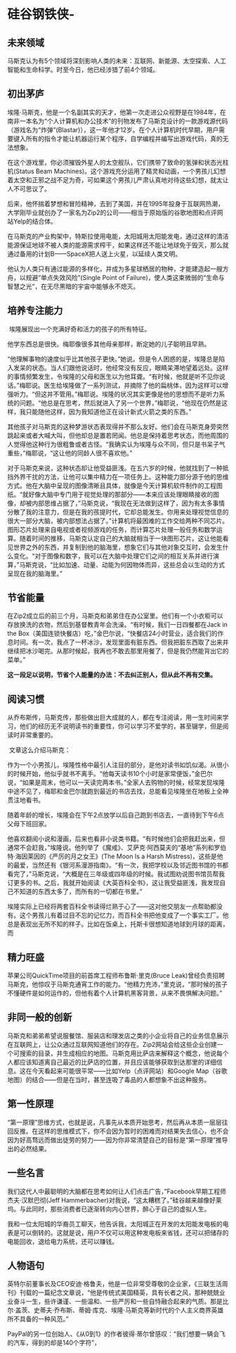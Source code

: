 # 硅谷钢铁侠-

## 未来领域

马斯克认为有5个领域将深刻影响人类的未来：互联网、新能源、太空探索、人工智能和生命科学。时至今日，他已经涉猎了前4个领域。



## 初出茅庐

埃隆·马斯克，他是一个名副其实的天才，他第一次走进公众视野是在1984年，在南非一本名为“个人计算机和办公技术”的刊物发布了马斯克设计的一款游戏源代码（游戏名为“炸弹”(Blastar)），这一年他才12岁。在个人计算机时代早期，用户需要键入所有的指令才能让机器运行某个程序，自学编程并编写出游戏代码，真的无法想象。



在这个游戏里，你必须摧毁外星人的太空舰队，它们携带了致命的氢弹和状态光柱机(Status Beam Machines)。这个游戏充分运用了精灵和动画，一个男孩儿幻想着太空和正邪之战不足为奇，可如果这个男孩儿严肃认真地对待这些幻想，就太让人不可思议了。



后来，他怀揣着梦想和冒险精神，去到了美国，并在1995年投身于互联网热潮，大学刚毕业就创办了一家名为Zip2的公司——相当于原始版的谷歌地图和点评网站Yelp的结合体。



在马斯克的产业构架中，特斯拉使用电能，太阳城用太阳能发电，通过这样的清洁能源保证地球不被人类的能源需求榨干，如果这样还不能让地球免于毁灭，那么就通过备用的计划B——SpaceX把人送上火星，以延续人类文明。

他认为人类只有通过能源的多样化，并成为多星球栖居的物种，才能建造起一艘方舟，以规避“单点失效风险”(Single Point of Failure)，使人类这束微弱的“生命与智慧之光”，在无尽黑暗的宇宙中能够永不熄灭。





## 培养专注能力

​	埃隆展现出一个充满好奇和活力的孩子的所有特征。

​	他学东西总是很快。梅耶像很多其他母亲那样，断定她的儿子聪明且早熟。

​	“他理解事物的速度似乎比其他孩子更快。”她说。但是令人困惑的是，埃隆总是陷入发呆的状态。当人们跟他说话时，他经常没有反应，眼睛呆滞地望着远处。这样的事情频繁发生，令埃隆的父母和医生以为他耳聋。“有时候，他就是听不见你说话。”梅耶说。医生给埃隆做了一系列测试，并摘除了他的扁桃体，因为这样可以增强听力。“但这并不管用。”梅耶说。埃隆的状况其实更像是他的思想而不是听力系统的问题。“他总是在思考，然后就进入了另一个世界，”梅耶说，“他现在仍然是这样，我只能随他这样，因为我知道他正在设计新式火箭之类的东西。”

​	其他孩子对马斯克的这种梦游状态表现得并不那么友好。他们会在马斯克身旁突然跳起来或者大喊大叫，但他却总是置若罔闻。他总是保持着思考状态，而他周围的人觉得他这种行为很粗鲁或者古怪。“我确实认为埃隆与众不同，但只是书呆子气重些，”梅耶说，“这让他的同龄人很不喜欢他。”

​	对于马斯克来说，这种状态却让他受益匪浅。在五六岁的时候，他就找到了一种抵挡外界干扰的方法，让他可以集中精力在一项任务上。这种能力部分源于他的思维方式。他在大脑中呈现的图像清晰且具体，就像是今天计算机软件制作的工程图纸。“就好像大脑中专门用于视觉处理的那部分——本来应该处理眼睛接收的图像，却被内部思维占据了，”马斯克说，“我现在无法做到这样了，因为有太多事情分散了我的注意力，但是在我的孩提时代，它却总能发生。你用来处理视觉信息的很大一部分大脑，被内部想法占据了。”计算机将最困难的工作交给两种不同芯片。图形芯片处理来自电视或者视频游戏的任务，而计算芯片处理一般任务和数学运算。随着时间的推移，马斯克认定自己的大脑就相当于一块图形芯片。这让他能看见世界之外的东西，并复制到他的脑海里，想象它们与其他对象交互时，会发生什么变化。“对于图像和数字，我可以在大脑中处理它们之间的相互关系并进行演算，”马斯克说，“比如加速、动量、动能为何因物体而异，这些总会以生动的方式呈现在我的脑海里。”



## 节省能量

​	在Zip2成立后的前三个月，马斯克和弟弟住在办公室里。他们有一个小衣柜可以存放换洗的衣物，然后到基督教青年会洗澡。“有时候，我们一日四餐都在Jack in the Box（美国连锁快餐店）吃，”金巴尔说，“快餐店24小时营业，适合我们的作息时间。有一次，我点了一杯冰沙，发现里面有脏东西。但我把脏东西取了出来并继续把冰沙喝完。从那时候起，我再也不敢去那里用餐了，但是我仍然能背出它的菜单。”

​	**这一段足以说明，节省个人能量的办法：不去纠正别人，但从此不再有交集。**



## 阅读习惯

​	从乔布斯传，马斯克传，那些做出巨大成就的人，都在专注阅读，用一生时间来学习，他们的经历无不说明读书的重要性，你可以学习不爱学的，甚至辍学，但是阅读时非常重要的。

​	文章这么介绍马斯克：

​	作为一个小男孩儿，埃隆性格中最引人注目的部分，是他对读书如饥似渴。从很小的时候开始，他似乎就书不离手。“他每天读书10个小时是家常便饭，”金巴尔说，“如果是周末，他可以一天读完两本书。”全家人去购物的时候，经常发现埃隆中途不见了，梅耶和金巴尔就跑到最近的书店去找，总能看见埃隆坐在地板上全神贯注地看书。

​	随着年龄的增长，埃隆会在下午2点放学以后自己跑到书店去，一直待到下午6点父母下班回家。

​	他喜欢翻阅小说和漫画，后来也看非小说类书籍。“有时候他们会把我赶出来，但通常不会赶我，”埃隆说。他列举了《魔戒》、艾萨克·阿西莫夫的“基地”系列和罗伯特·海因莱因的《严厉的月之女王》(The Moon Is a Harsh Mistress)，这些是他的最爱，当然还有《银河系漫游指南》。“有一次，我把学校以及邻近图书馆的书都看完了，”马斯克说，“大概是在三年级或四年级的时候。我试图劝说图书馆员帮我订更多的书。之后，我就开始阅读《大英百科全书》，这让我受益匪浅，我发现自己不知道的东西太多了，而所有的一切都在书里。”

​	埃隆实际上已经将两套百科全书读得烂熟于心了——这对他交朋友一点帮助都没有。这个男孩儿有着过目不忘的记忆力，而百科全书把他变成了一个事实工厂。他总是表现出无所不知的样子。比如在饭桌上，托斯卡很想知道地球到月球的距离，而





## 精力旺盛

苹果公司QuickTime项目的前首席工程师布鲁斯·里克(Bruce Leak)曾经负责招聘马斯克，他惊叹于马斯克通宵工作的能力。“他精力充沛，”里克说，“那时候的孩子不懂硬件是如何运作的，但他有着个人计算机黑客背景，从来不畏惧解决问题。”





## 非同一般的创新

马斯克和弟弟希望说服餐馆、服装店和理发店之类的小企业将自己的业务信息展示在互联网上，让公众通过互联网知道他们的存在。Zip2网站会给这些企业创建一个可搜索的目录，并生成相应的地图。马斯克用比萨店来解释这个概念，他说每个人都应该知道离自己最近的比萨店的位置，并且应该能够获取到达那里的详细信息。这在今天看起来可能很平常——比如Yelp（点评网站）和Google Map（谷歌地图）的结合——但是在当时，甚至连吸了毒品的人都想象不出这种服务。



## 第一性原理

“第一原理”思维方式，也就是说，凡事先从本质开始思考，然后再从本质一层层往回反推。在这样的思维模式下，你不会因为暂时的困难而对结果失去信心，也不会因为好高骛远而做出徒劳的努力——因为你非常清楚自己的目标是“第一原理”推导出的必然结果。





## 一些名言

我们这代人中最聪明的大脑都在思考如何让人们点击广告，”Facebook早期工程师杰夫·汉默巴彻(Jeff Hammerbacher)对我说，“这太糟糕了。”硅谷越来越像好莱坞。与此同时，那些消费者已逐渐转向内心世界，醉心于自己的虚拟人生。



我和一位太阳城的华裔员工聊天，他告诉我，太阳城正在开发的太阳能发电板的电表是可以倒转的。这就是说，用户不仅可以用这种发电板来省钱，还可以把储存的电能回收，退给电力系统，还可以赚钱。



## 人物语句

英特尔前董事长及CEO安迪·格鲁夫，他是一位非常受尊敬的企业家，《三联生活周刊》刊载的一篇纪念文章说，“他是传统式美国精英，具有长者之风，那种兢兢业业奋斗一生，些许谦谨、一些温和、一些严厉和一些自恃融合起来的气质。那是比尔·盖茨、史蒂夫·乔布斯、蒂姆·库克、埃隆·马斯克等新时代的个人主义商界英雄所不具备的一种风范。”



PayPal的另一位创始人、《从0到1》的作者彼得·蒂尔曾感叹：“我们想要一辆会飞的汽车，得到的却是140个字符”，